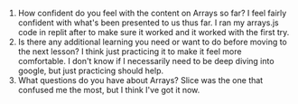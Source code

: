 1. How confident do you feel with the content on Arrays so far?
I feel fairly confident with what's been presented to us thus far. I ran my arrays.js code in replit after to make sure it worked and it worked with the first try.
1. Is there any additional learning you need or want to do before moving to the next lesson?
I think just practicing it to make it feel more comfortable. I don't know if I necessarily need to be deep diving into google, but just practicing should help.
1. What questions do you have about Arrays?
Slice was the one that confused me the most, but I think I've got it now. 
